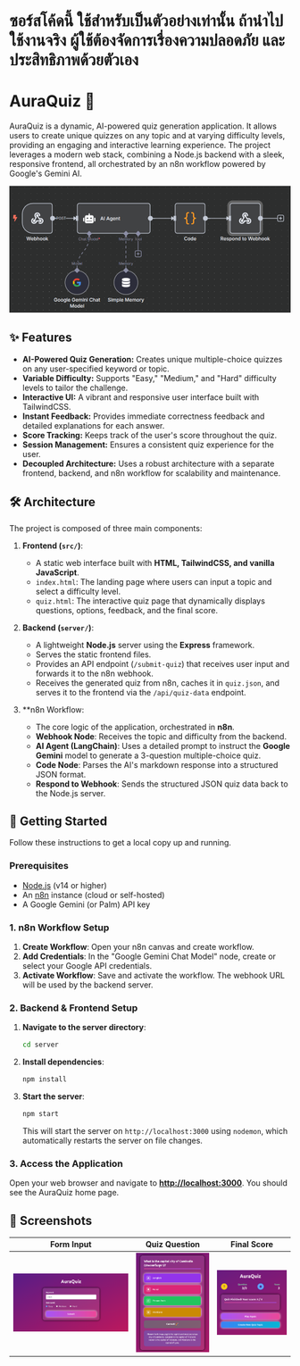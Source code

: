 # ซอร์สโค้ดนี้ ใช้สำหรับเป็นตัวอย่างเท่านั้น ถ้านำไปใช้งานจริง ผู้ใช้ต้องจัดการเรื่องความปลอดภัย และ ประสิทธิภาพด้วยตัวเอง

# AuraQuiz 🔮

AuraQuiz is a dynamic, AI-powered quiz generation application. It allows users to create unique quizzes on any topic and at varying difficulty levels, providing an engaging and interactive learning experience. The project leverages a modern web stack, combining a Node.js backend with a sleek, responsive frontend, all orchestrated by an n8n workflow powered by Google's Gemini AI.

![Flow Diagram](images/flow.png)

## ✨ Features

- **AI-Powered Quiz Generation:** Creates unique multiple-choice quizzes on any user-specified keyword or topic.
- **Variable Difficulty:** Supports "Easy," "Medium," and "Hard" difficulty levels to tailor the challenge.
- **Interactive UI:** A vibrant and responsive user interface built with TailwindCSS.
- **Instant Feedback:** Provides immediate correctness feedback and detailed explanations for each answer.
- **Score Tracking:** Keeps track of the user's score throughout the quiz.
- **Session Management:** Ensures a consistent quiz experience for the user.
- **Decoupled Architecture:** Uses a robust architecture with a separate frontend, backend, and n8n workflow for scalability and maintenance.

## 🛠️ Architecture

The project is composed of three main components:

1.  **Frontend (`src/`)**:
    *   A static web interface built with **HTML, TailwindCSS, and vanilla JavaScript**.
    *   `index.html`: The landing page where users can input a topic and select a difficulty level.
    *   `quiz.html`: The interactive quiz page that dynamically displays questions, options, feedback, and the final score.

2.  **Backend (`server/`)**:
    *   A lightweight **Node.js** server using the **Express** framework.
    *   Serves the static frontend files.
    *   Provides an API endpoint (`/submit-quiz`) that receives user input and forwards it to the n8n webhook.
    *   Receives the generated quiz from n8n, caches it in `quiz.json`, and serves it to the frontend via the `/api/quiz-data` endpoint.

3.  **n8n Workflow:
    *   The core logic of the application, orchestrated in **n8n**.
    *   **Webhook Node**: Receives the topic and difficulty from the backend.
    *   **AI Agent (LangChain)**: Uses a detailed prompt to instruct the **Google Gemini** model to generate a 3-question multiple-choice quiz.
    *   **Code Node**: Parses the AI's markdown response into a structured JSON format.
    *   **Respond to Webhook**: Sends the structured JSON quiz data back to the Node.js server.

## 🚀 Getting Started

Follow these instructions to get a local copy up and running.

### Prerequisites

- [Node.js](https://nodejs.org/) (v14 or higher)
- An [n8n](https://n8n.io/) instance (cloud or self-hosted)
- A Google Gemini (or Palm) API key

### 1. n8n Workflow Setup

1.  **Create Workflow**: Open your n8n canvas and create workflow.
2.  **Add Credentials**: In the "Google Gemini Chat Model" node, create or select your Google API credentials.
3.  **Activate Workflow**: Save and activate the workflow. The webhook URL will be used by the backend server.

### 2. Backend & Frontend Setup

1.  **Navigate to the server directory**:
    ```bash
    cd server
    ```
2.  **Install dependencies**:
    ```bash
    npm install
    ```
3.  **Start the server**:
    ```bash
    npm start
    ```
    This will start the server on `http://localhost:3000` using `nodemon`, which automatically restarts the server on file changes.

### 3. Access the Application

Open your web browser and navigate to **[http://localhost:3000](http://localhost:3000)**. You should see the AuraQuiz home page.

## 📸 Screenshots

| Form Input | Quiz Question | Final Score |
| :---: | :---: | :---: |
| ![Form Input](images/form.png) | ![Quiz Question](images/q1.png) | ![Final Score](images/score.png) |
